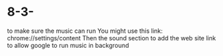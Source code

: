 # 8-3-
to make sure the music can run 
You might use this link: 
chrome://settings/content
Then the sound section to add the web site link to allow google to run music in background
